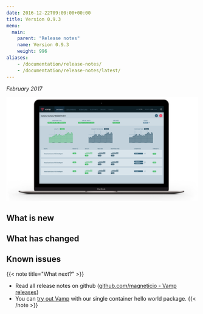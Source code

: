 ```yaml
---
date: 2016-12-22T09:00:00+00:00
title: Version 0.9.3
menu:
  main:
    parent: "Release notes"
    name: Version 0.9.3
    weight: 996
aliases:
    - /documentation/release-notes/
    - /documentation/release-notes/latest/
---
```


_February 2017_

![](/img/006-mock-ups/VAMP-light-laptop-v091-hero.png)



## What is new


## What has changed


## Known issues


{{< note title="What next?" >}}
* Read all release notes on github ([github.com/magneticio - Vamp releases](https://github.com/magneticio/vamp/releases))
* You can [try out Vamp](/documentation/installation/hello-world) with our single container hello world package.
{{< /note >}}
